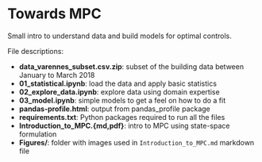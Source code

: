 # Towards MPC
Small intro to understand data and build models for optimal controls.

File descriptions:
+ **data_varennes_subset.csv.zip**: subset of the building data between January to March 2018
+ **01_statistical.ipynb**: load the data and apply basic statistics
+ **02_explore_data.ipynb**: explore data using domain expertise
+ **03_model.ipynb**: simple models to get a feel on how to do a fit
+ **pandas-profile.html**: output from pandas_profile package
+ **requirements.txt**: Python packages required to run all the files
+ **Introduction_to_MPC.{md,pdf}**: intro to MPC using state-space formulation
+ **Figures/**: folder with images used in `Introduction_to_MPC.md` markdown file
